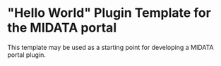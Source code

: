 "Hello World" Plugin Template for the MIDATA portal
=============================

This template may be used as a starting point for developing a MIDATA portal plugin.

